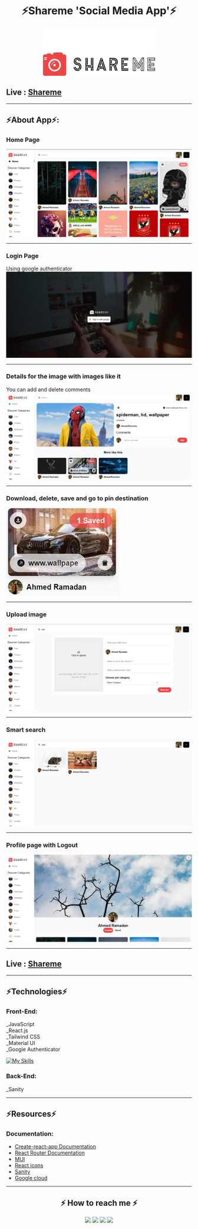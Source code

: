 <h1 align="center"> ⚡Shareme 'Social Media App'⚡</h1>

<div align="center">
<img src="./shareme_frontend/src/assets/logowhite.png" alt="logo" />
<br>
<img src="./shareme_frontend/src/assets/logo.png" alt="logo" />
</div>

## Live : [Shareme](https://shareme-abohmaid.netlify.app)

---

## ⚡About App⚡:

### Home Page
![alt text](./shareme_frontend/src/assets/Home_01.png)

---

### Login Page
Using google authenticator
![alt text](./shareme_frontend/src/assets/Sign_in.png)

---

### Details for the image with images like it
You can add and delete comments
![alt text](./shareme_frontend/src/assets/Deatail.png)

---

### Download, delete, save and go to pin destination
![alt text](./shareme_frontend/src/assets/Info.png)

---

### Upload image
![alt text](./shareme_frontend/src/assets/Upload.png)

---

### Smart search
![alt text](./shareme_frontend/src/assets/Search.png)

---

### Profile page with Logout
![alt text](./shareme_frontend/src/assets/Profile.png)

---

## Live : [Shareme](https://shareme-abohmaid.netlify.app)

---

## ⚡Technologies⚡

### Front-End:
_JavaScript
<br>
_React.js
<br>
_Tailwind CSS
<br>
_Material UI
<br>
_Google Authenticator

[![My Skills](https://skillicons.dev/icons?i=js,react,tailwind,materialui,&perline=10)](https://skillicons.dev)

### Back-End:
_Sanity

---
## ⚡Resources⚡

### Documentation:

- [Create-react-app Documentation](https://reactjs.org/docs/create-a-new-react-app.html)
- [React Router Documentation](https://reactrouter.com/en/main)
- [MUI](https://mui.com/)
- [React icons](https://react-icons.github.io/react-icons)
- [Sanity](https://www.sanity.io/)
- [Google cloud](https://console.cloud.google.com)

---

<h2 align="center">⚡️ How to reach me ⚡️</h2>
  
<p align="center">
    <a href="mailto:ahmedmedo.am121212@gmail.com"><img src="https://img.shields.io/badge/-Gmail-D14836?style=for-the-badge&logo=Gmail&logoColor=white"></img></a>
    <a href="https://linkedin.com/in/ahmed-abohmaid"alt="Linkedin"><img src="https://img.shields.io/badge/LinkedIn-0077B5?style=for-the-badge&logo=linkedin&logoColor=white"></a>
    <a href="https://www.facebook.com/abohmaid13" alt="Facebook"><img src="https://img.shields.io/badge/Facebook-1877F2?style=for-the-badge&logo=facebook&logoColor=white"></a>
    <a href="https://github.com/Ahmed-AboHmaiD" alt="GitHub"><img src="https://img.shields.io/badge/GitHub-100000?style=for-the-badge&logo=github&logoColor=white"></a>
